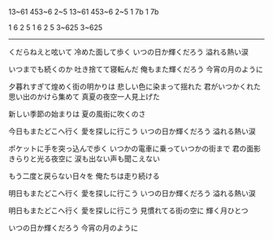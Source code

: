 13~61 453~6 2~5
13~61 453~6 2~5
1 7b 1 7b

1 6 2 5
1 6 2 5
3~625 3~625
___
くだらねえと呟いて
冷めた面して歩く
いつの日か輝くだろう
溢れる熱い涙

いつまでも続くのか
吐き捨てて寝転んだ
俺もまた輝くだろう
今宵の月のように


夕暮れすぎて煌めく街の明かりは
悲しい色に染まって揺れた
君がいつかくれた思い出のかけら集めて
真夏の夜空一人見上げた

新しい季節の始まりは
夏の風街に吹くのさ

今日もまたどこへ行く
愛を探しに行こう
いつの日か輝くだろう
溢れる熱い涙


ポケットに手を突っ込んで歩く
いつかの電車に乗っていつかの街まで
君の面影きらりと光る夜空に
涙も出ない声も聞こえない

もう二度と戻らない日々を
俺たちは走り続ける

明日もまたどこへ行く
愛を探しに行こう
いつの日か輝くだろう
溢れる熱い涙

明日もまたどこへ行く
愛を探しに行こう
見慣れてる街の空に
輝く月ひとつ


いつの日か輝くだろう
今宵の月のように
